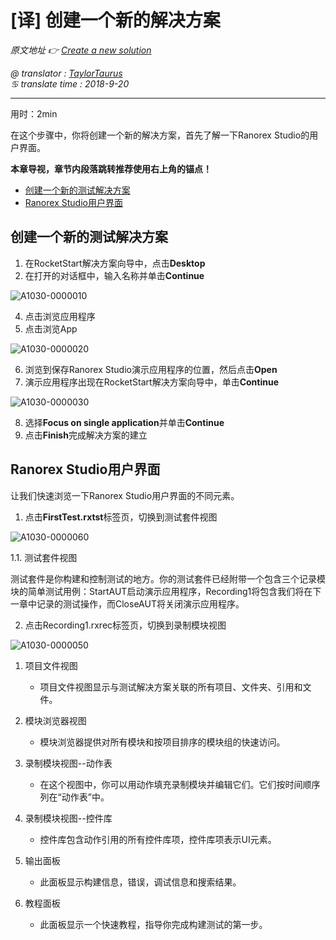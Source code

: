 # [译] 创建一个新的解决方案

*原文地址 👉 [Create a new solution][0]*

*@ translator : [TaylorTaurus](https://github.com/taylortaurus)*    
*♋ translate time : 2018-9-20*    

---

用时：2min

在这个步骤中，你将创建一个新的解决方案，首先了解一下Ranorex Studio的用户界面。

**本章导视，章节内段落跳转推荐使用右上角的锚点！**

- [创建一个新的测试解决方案](#创建一个新的测试解决方案)
- [Ranorex Studio用户界面](#ranorex-studio用户界面)

## 创建一个新的测试解决方案

1. 在RocketStart解决方案向导中，点击**Desktop**
2. 在打开的对话框中，输入名称并单击**Continue**

![A1030-0000010](https://gitee.com/taylortaurus/RX_UserGuide_GitBook_Picbed/raw/master/Ranorizeyourselfin20minutes/A1030-0000010.png)   

4. 点击浏览应用程序
5. 点击浏览App  

![A1030-0000020](https://gitee.com/taylortaurus/RX_UserGuide_GitBook_Picbed/raw/master/Ranorizeyourselfin20minutes/A1030-0000020.png)  

6. 浏览到保存Ranorex Studio演示应用程序的位置，然后点击**Open**
7. 演示应用程序出现在RocketStart解决方案向导中，单击**Continue**

![A1030-0000030](https://gitee.com/taylortaurus/RX_UserGuide_GitBook_Picbed/raw/master/Ranorizeyourselfin20minutes/A1030-0000030.png)  

8. 选择**Focus on single application**并单击**Continue**
9. 点击**Finish**完成解决方案的建立

## Ranorex Studio用户界面

让我们快速浏览一下Ranorex Studio用户界面的不同元素。

1. 点击**FirstTest.rxtst**标签页，切换到测试套件视图

![A1030-0000060](https://gitee.com/taylortaurus/RX_UserGuide_GitBook_Picbed/raw/master/Ranorizeyourselfin20minutes/A1030-0000060.png)  

1.1. 测试套件视图

测试套件是你构建和控制测试的地方。你的测试套件已经附带一个包含三个记录模块的简单测试用例：StartAUT启动演示应用程序，Recording1将包含我们将在下一章中记录的测试操作，而CloseAUT将关闭演示应用程序。

2. 点击Recording1.rxrec标签页，切换到录制模块视图

![A1030-0000050](https://gitee.com/taylortaurus/RX_UserGuide_GitBook_Picbed/raw/master/Ranorizeyourselfin20minutes/A1030-0000050.png) 

1. 项目文件视图  
    - 项目文件视图显示与测试解决方案关联的所有项目、文件夹、引用和文件。 

2. 模块浏览器视图
    - 模块浏览器提供对所有模块和按项目排序的模块组的快速访问。

3. 录制模块视图--动作表
    - 在这个视图中，你可以用动作填充录制模块并编辑它们。它们按时间顺序列在“动作表”中。

4. 录制模块视图--控件库
    - 控件库包含动作引用的所有控件库项，控件库项表示UI元素。

5. 输出面板
   - 此面板显示构建信息，错误，调试信息和搜索结果。

6. 教程面板
   - 此面板显示一个快速教程，指导你完成构建测试的第一步。



[0]: https://www.ranorex.com/help/latest/ranorex-studio-fundamentals/ranorex-studio-fundamentals/2-create-new-solution/

